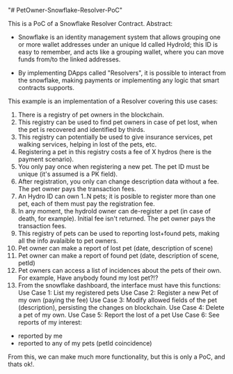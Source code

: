 "# PetOwner-Snowflake-Resolver-PoC" 

This is a PoC of a Snowflake Resolver Contract.
Abstract:

- Snowflake is an identity management system that allows grouping one or more wallet addresses under an unique Id called HydroId; this ID is easy to remember, and acts like a grouping wallet, where you can move funds from/to the linked addresses.

- By implementing DApps called "Resolvers", it is possible to interact from the snowflake, making payments or implementing any logic that smart contracts supports.

This example is an implementation of a Resolver covering this use cases:

1. There is a registry of pet owners in the blockchain.
2. This registry can be used to find pet owners in case of pet lost, when the pet is recovered and identified by thirds.
3. This registry can potentially be used to give insurance services, pet walking services, helping in lost of the pets, etc.
4. Registering a pet in this registry costs a fee of X hydros (here is the payment scenario).
5. You only pay once when registering a new pet. The pet ID must be unique (it's assumed is a PK field). 
6. After registration, you only can change description data without a fee. The pet owner pays the transaction fees.
7. An Hydro ID can own 1..N pets; it is posible to register more than one pet, each of them must pay the registration fee.
8. In any moment, the hydroId owner can de-register a pet (in case of death, for example). Initial fee isn't returned. The pet owner pays the transaction fees.
9. This registry of pets can be used to reporting lost+found pets, making all the info avalaible to pet owners. 
10. Pet owner can make a report of lost pet (date, description of scene)
11. Pet owner can make a report of found pet (date, description of scene, petId)
12. Pet owners can access a list of incidences about the pets of their own. For example, Have anybody found my lost pet?!?
9. From the snowflake dashboard, the interface must have this functions:
Use Case 1: List my registered pets
Use Case 2: Register a new Pet of my own (paying the fee)
Use Case 3: Modify allowed fields of the pet (description), persisting the changes on blockchain.
Use Case 4: Delete a pet of my own.
Use Case 5: Report the lost of a pet
Use Case 6: See reports of my interest:
  - reported by me
  - reported to any of my pets (petId coincidence)

From this, we can make much more functionality, but this is only a PoC, and thats ok!.
